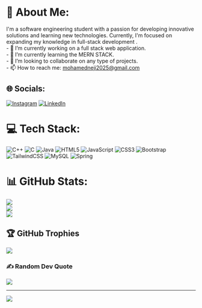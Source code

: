 # 💫 About Me:
I'm a software engineering student with a passion for developing innovative solutions and learning new technologies. Currently, I'm focused on expanding my knowledge in full-stack development .<br>- 🔭 I’m currently working on a full stack web application.<br>- 🌱 I’m currently learning the MERN STACK.<br>- 👯 I’m looking to collaborate on any type of projects.<br>- 📫 How to reach me: mohamedneji2025@gmail.com<br>


## 🌐 Socials:
[![Instagram](https://img.shields.io/badge/Instagram-%23E4405F.svg?logo=Instagram&logoColor=white)](https://instagram.com/_amin_neji_) [![LinkedIn](https://img.shields.io/badge/LinkedIn-%230077B5.svg?logo=linkedin&logoColor=white)](https://linkedin.com/in/mohamedaminneji) 

# 💻 Tech Stack:
![C++](https://img.shields.io/badge/c++-%2300599C.svg?style=for-the-badge&logo=c%2B%2B&logoColor=white) ![C](https://img.shields.io/badge/c-%2300599C.svg?style=for-the-badge&logo=c&logoColor=white) ![Java](https://img.shields.io/badge/java-%23ED8B00.svg?style=for-the-badge&logo=openjdk&logoColor=white) ![HTML5](https://img.shields.io/badge/html5-%23E34F26.svg?style=for-the-badge&logo=html5&logoColor=white) ![JavaScript](https://img.shields.io/badge/javascript-%23323330.svg?style=for-the-badge&logo=javascript&logoColor=%23F7DF1E) ![CSS3](https://img.shields.io/badge/css3-%231572B6.svg?style=for-the-badge&logo=css3&logoColor=white) ![Bootstrap](https://img.shields.io/badge/bootstrap-%238511FA.svg?style=for-the-badge&logo=bootstrap&logoColor=white) ![TailwindCSS](https://img.shields.io/badge/tailwindcss-%2338B2AC.svg?style=for-the-badge&logo=tailwind-css&logoColor=white) ![MySQL](https://img.shields.io/badge/mysql-4479A1.svg?style=for-the-badge&logo=mysql&logoColor=white) ![Spring](https://img.shields.io/badge/spring-%236DB33F.svg?style=for-the-badge&logo=spring&logoColor=white)
# 📊 GitHub Stats:
![](https://github-readme-stats.vercel.app/api?username=AminNeji&theme=gotham&hide_border=false&include_all_commits=false&count_private=false)<br/>
![](https://github-readme-streak-stats.herokuapp.com/?user=AminNeji&theme=gotham&hide_border=false)<br/>
![](https://github-readme-stats.vercel.app/api/top-langs/?username=AminNeji&theme=gotham&hide_border=false&include_all_commits=false&count_private=false&layout=compact)

## 🏆 GitHub Trophies
![](https://github-profile-trophy.vercel.app/?username=AminNeji&theme=radical&no-frame=false&no-bg=true&margin-w=4)

### ✍️ Random Dev Quote
![](https://quotes-github-readme.vercel.app/api?type=horizontal&theme=light)

---
[![](https://visitcount.itsvg.in/api?id=AminNeji&icon=0&color=12)](https://visitcount.itsvg.in)

<!-- Proudly created with GPRM ( https://gprm.itsvg.in ) -->
